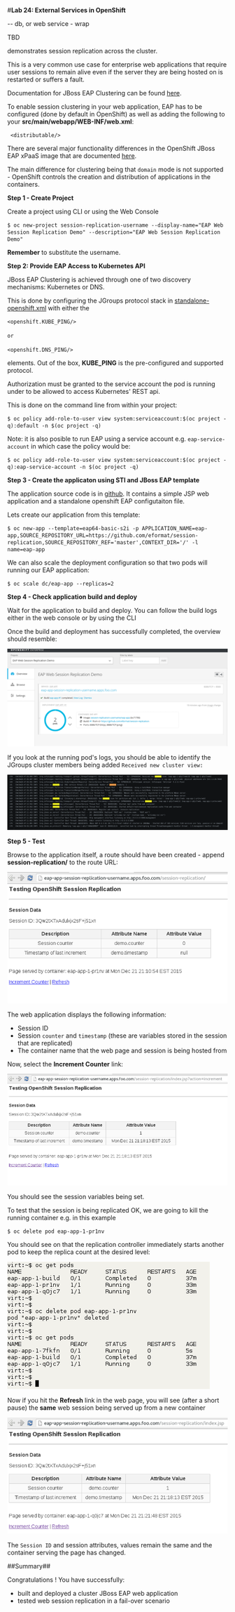 #**Lab 24: External Services in OpenShift**


-- db, or web service - wrap

TBD




demonstrates session replication across the cluster.

This is a very common use case for enterprise web applications that require user sessions to remain alive even if the server
they are being hosted on is restarted or suffers a fault.

Documentation for JBoss EAP Clustering can be found [here](http://www.redhat.com/en/resources/jboss-eap-6-clustering).

To enable session clustering in your web application, EAP has to be configured (done by default in OpenShift) as well as adding the
following to your **src/main/webapp/WEB-INF/web.xml**:

     <distributable/>

There are several major functionality differences in the OpenShift JBoss EAP xPaaS image that are documented
[here](https://docs.openshift.com/enterprise/3.1/using_images/xpaas_images/eap.html#comparing-the-jboss-eap-xpaas-image-to-the-regular-release-of-jboss-eap).

The main difference for clustering being that `domain` mode is not supported - OpenShift controls the creation and distribution of applications in the containers.


**Step 1 - Create Project**

Create a project using CLI or using the Web Console

    $ oc new-project session-replication-username --display-name="EAP Web Session Replication Demo" --description="EAP Web Session Replication Demo"

**Remember** to substitute the username.


**Step 2: Provide EAP Access to Kubernetes API**

JBoss EAP Clustering is achieved through one of two discovery mechanisms: Kubernetes or DNS.

This is done by configuring the JGroups protocol stack in [standalone-openshift.xml](https://github.com/eformat/session-replication/blob/master/configuration/standalone-openshift.xml)
with either the

    <openshift.KUBE_PING/>

    or

    <openshift.DNS_PING/>

elements. Out of the box, **KUBE_PING** is the pre-configured and supported protocol.

Authorization must be granted to the service account the pod is running under to be allowed to access Kubernetes' REST api.

This is done on the command line from within your project:

    $ oc policy add-role-to-user view system:serviceaccount:$(oc project -q):default -n $(oc project -q)

Note: it is also posible to run EAP using a service account e.g. `eap-service-account` in which case the policy would be:

    $ oc policy add-role-to-user view system:serviceaccount:$(oc project -q):eap-service-account -n $(oc project -q)


**Step 3 - Create the applicaton using STI and JBoss EAP template**

The application source code is in [github](https://github.com/eformat/session-replication). It contains a simple JSP web
application and a standalone openshift EAP configutaiton file.

Lets create our application from this template:

    $ oc new-app --template=eap64-basic-s2i -p APPLICATION_NAME=eap-app,SOURCE_REPOSITORY_URL=https://github.com/eformat/session-replication,SOURCE_REPOSITORY_REF='master',CONTEXT_DIR='/' -l name=eap-app

We can also scale the deployment configuration so that two pods will running our EAP application:

    $ oc scale dc/eap-app --replicas=2


**Step 4 - Check application build and deploy**

Wait for the application to build and deploy. You can follow the build logs either in the web console or by using the CLI

Once the build and deployment has successfully completed, the overview should resemble:

![image](images/session-replication-deploy.png)

If you look at the running pod's logs, you should be able to identify the JGroups cluster members being added `Received new cluster view:`

![image](images/session-replication-logs.png)


**Step 5 - Test**

Browse to the application itself, a route should have been created - append **session-replication/** to the route URL:

![image](images/session-replication-app0.png)

The web application displays the following information:

- Session ID
- Session `counter` and `timestamp` (these are variables stored in the session that are replicated)
- The container name that the web page and session is being hosted from

Now, select the **Increment Counter** link:

![image](images/session-replication-increment.png)

You should see the session variables being set.

To test that the session is being replicated OK, we are going to kill the running container e.g. in this example

    $ oc delete pod eap-app-1-pr1nv

You should see on that the replication controller immediately starts another pod to keep the replica count at the desired level:

![image](images/session-replication-kill-container.png)

Now if you hit the **Refresh** link in the web page, you will see (after a short pause) the **same** web session being served
up from a new container

![image](images/session-replication-ok.png)

The `Session ID` and session attributes, values remain the same and the container serving the page has changed.


##Summary##

Congratulations ! You have successfully:

- built and deployed a cluster JBoss EAP web application
- tested web session replication in a fail-over scenario

